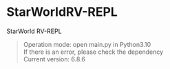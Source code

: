 # StarWorldRV-REPL
StarWorld RV-REPL

> Operation mode: open main.py in Python3.10<br/>
> If there is an error, please check the dependency<br/>
> Current version: 6.8.6<br/>
